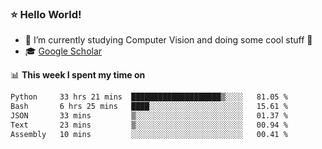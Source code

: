 ### ⭐️ Hello World!

<!--
**hologerry/hologerry** is a ✨ _special_ ✨ repository because its `README.md` (this file) appears on your GitHub profile.

Here are some ideas to get you started:

- 🔭 I’m currently working and studying on Computer Vision
- 🌱 I’m currently learning at Peking University
- 💬 Ask me about 
- 📫 How to reach me: E-mail
- 😄 Pronouns: he/his
- ⚡ Fun fact: Music is the Power
-->


- 🔭 I’m currently studying Computer Vision and doing some cool stuff 🤖
- 🎓 [Google Scholar](https://scholar.google.com/citations?user=3ykqW9wAAAAJ&hl=en)


📊 **This week I spent my time on**

<!--START_SECTION:waka-->

```txt
Python     33 hrs 21 mins  ████████████████████▒░░░░   81.05 %
Bash       6 hrs 25 mins   ████░░░░░░░░░░░░░░░░░░░░░   15.61 %
JSON       33 mins         ▒░░░░░░░░░░░░░░░░░░░░░░░░   01.37 %
Text       23 mins         ▒░░░░░░░░░░░░░░░░░░░░░░░░   00.94 %
Assembly   10 mins         ░░░░░░░░░░░░░░░░░░░░░░░░░   00.41 %
```

<!--END_SECTION:waka-->
